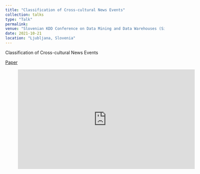 ```yaml
---
title: "Classification of Cross-cultural News Events"
collection: talks
type: "Talk"
permalink: 
venue: "Slovenian KDD Conference on Data Mining and Data Warehouses (SiKDD)"
date: 2021-10-21
location: "Ljubljana, Slovenia"
---
```


Classification of Cross-cultural News Events

[Paper](https://ailab.ijs.si/dunja/SiKDD2021/Papers/Sittar+Mladenic.pdf)

<figure>
<iframe width="560" height="315" scrolling="no" src="http://videolectures.net/sikdd2021_sittar_news_events/" frameborder="0" allowfullscreen></iframe>
</figure>
